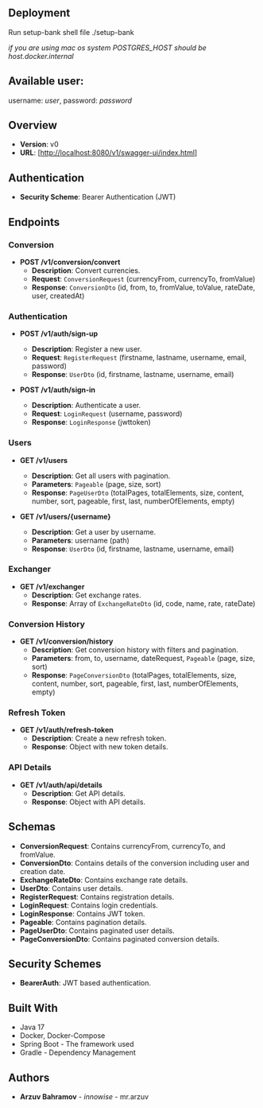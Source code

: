 
## Deployment

Run setup-bank shell file ./setup-bank

 *if you are using mac os system POSTGRES_HOST should be host.docker.internal* 

## Available user: 

username: *user*, password: *password*

## Overview
- **Version**: v0
- **URL**: [[http://localhost:8080/v1/swagger-ui/index.html]()]
  
## Authentication
- **Security Scheme**: Bearer Authentication (JWT)

## Endpoints

### Conversion
- **POST /v1/conversion/convert**
  - **Description**: Convert currencies.
  - **Request**: `ConversionRequest` (currencyFrom, currencyTo, fromValue)
  - **Response**: `ConversionDto` (id, from, to, fromValue, toValue, rateDate, user, createdAt)

### Authentication
- **POST /v1/auth/sign-up**
  - **Description**: Register a new user.
  - **Request**: `RegisterRequest` (firstname, lastname, username, email, password)
  - **Response**: `UserDto` (id, firstname, lastname, username, email)

- **POST /v1/auth/sign-in**
  - **Description**: Authenticate a user.
  - **Request**: `LoginRequest` (username, password)
  - **Response**: `LoginResponse` (jwttoken)

### Users
- **GET /v1/users**
  - **Description**: Get all users with pagination.
  - **Parameters**: `Pageable` (page, size, sort)
  - **Response**: `PageUserDto` (totalPages, totalElements, size, content, number, sort, pageable, first, last, numberOfElements, empty)

- **GET /v1/users/{username}**
  - **Description**: Get a user by username.
  - **Parameters**: username (path)
  - **Response**: `UserDto` (id, firstname, lastname, username, email)

### Exchanger
- **GET /v1/exchanger**
  - **Description**: Get exchange rates.
  - **Response**: Array of `ExchangeRateDto` (id, code, name, rate, rateDate)

### Conversion History
- **GET /v1/conversion/history**
  - **Description**: Get conversion history with filters and pagination.
  - **Parameters**: from, to, username, dateRequest, `Pageable` (page, size, sort)
  - **Response**: `PageConversionDto` (totalPages, totalElements, size, content, number, sort, pageable, first, last, numberOfElements, empty)

### Refresh Token
- **GET /v1/auth/refresh-token**
  - **Description**: Create a new refresh token.
  - **Response**: Object with new token details.

### API Details
- **GET /v1/auth/api/details**
  - **Description**: Get API details.
  - **Response**: Object with API details.

## Schemas
- **ConversionRequest**: Contains currencyFrom, currencyTo, and fromValue.
- **ConversionDto**: Contains details of the conversion including user and creation date.
- **ExchangeRateDto**: Contains exchange rate details.
- **UserDto**: Contains user details.
- **RegisterRequest**: Contains registration details.
- **LoginRequest**: Contains login credentials.
- **LoginResponse**: Contains JWT token.
- **Pageable**: Contains pagination details.
- **PageUserDto**: Contains paginated user details.
- **PageConversionDto**: Contains paginated conversion details.

## Security Schemes
- **BearerAuth**: JWT based authentication.


## Built With

* Java 17
* Docker, Docker-Compose
* Spring Boot - The framework used
* Gradle - Dependency Management

## Authors

* **Arzuv Bahramov** - *innowise* - mr.arzuv
